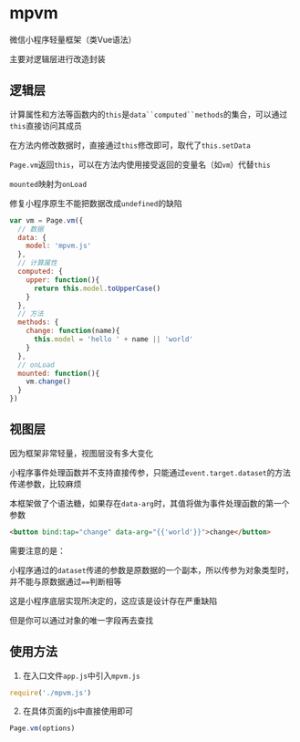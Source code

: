 # mpvm
微信小程序轻量框架（类Vue语法）

主要对逻辑层进行改造封装


## 逻辑层

计算属性和方法等函数内的`this`是`data``computed``methods`的集合，可以通过`this`直接访问其成员

在方法内修改数据时，直接通过`this`修改即可，取代了`this.setData`

`Page.vm`返回`this`，可以在方法内使用接受返回的变量名（如`vm`）代替`this`

`mounted`映射为`onLoad`

修复小程序原生不能把数据改成`undefined`的缺陷

```javascript
var vm = Page.vm({
  // 数据
  data: {
    model: 'mpvm.js'
  },
  // 计算属性
  computed: {
    upper: function(){
      return this.model.toUpperCase()
    }
  },
  // 方法
  methods: {
    change: function(name){
      this.model = 'hello ' + name || 'world'
    }
  },
  // onLoad
  mounted: function(){
    vm.change()
  }
})
```

## 视图层
因为框架非常轻量，视图层没有多大变化

小程序事件处理函数并不支持直接传参，只能通过`event.target.dataset`的方法传递参数，比较麻烦

本框架做了个语法糖，如果存在`data-arg`时，其值将做为事件处理函数的第一个参数

```html
<button bind:tap="change" data-arg="{{'world'}}">change</button>
```

需要注意的是：

小程序通过的`dataset`传递的参数是原数据的一个副本，所以传参为对象类型时，并不能与原数据通过`==`判断相等

这是小程序底层实现所决定的，这应该是设计存在严重缺陷

但是你可以通过对象的唯一字段再去查找

## 使用方法

1. 在入口文件`app.js`中引入`mpvm.js`
```javascript
require('./mpvm.js')
```
2. 在具体页面的js中直接使用即可
```javascript
Page.vm(options)
```




